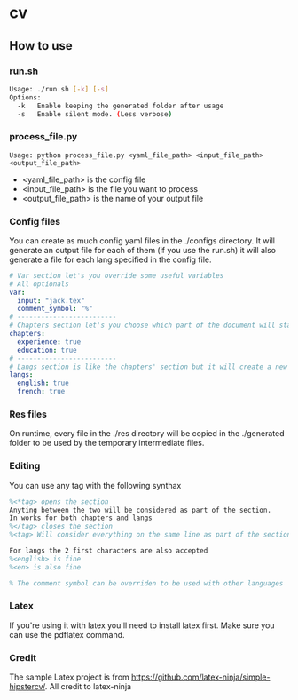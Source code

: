 # cv

## How to use

### run.sh

```bash
Usage: ./run.sh [-k] [-s]
Options:
  -k   Enable keeping the generated folder after usage
  -s   Enable silent mode. (Less verbose)
```

### process_file.py

```
Usage: python process_file.py <yaml_file_path> <input_file_path> <output_file_path>
```

- <yaml_file_path> is the config file
- <input_file_path> is the file you want to process
- <output_file_path> is the name of your output file

### Config files

You can create as much config yaml files in the ./configs directory. It will generate an output file for each of them (if you use the run.sh) it will also generate a file for each lang specified in the config file.

```yaml
# Var section let's you override some useful variables
# All optionals
var:
  input: "jack.tex"
  comment_symbol: "%"
# -------------------------
# Chapters section let's you choose which part of the document will stay and which will be removed
chapters:
  experience: true
  education: true
# -------------------------
# Langs section is like the chapters' section but it will create a new document for each lang
langs:
  english: true
  french: true
```

### Res files

On runtime, every file in the ./res directory will be copied in the ./generated folder to be used by the temporary intermediate files.

### Editing

You can use any tag with the following synthax

```latex
%<*tag> opens the section
Anyting between the two will be considered as part of the section.
In works for both chapters and langs
%</tag> closes the section
%<tag> Will consider everything on the same line as part of the section

For langs the 2 first characters are also accepted
%<english> is fine
%<en> is also fine

% The comment symbol can be overriden to be used with other languages
```

### Latex

If you're using it with latex you'll need to install latex first. Make sure you can use the pdflatex command.

### Credit

The sample Latex project is from https://github.com/latex-ninja/simple-hipstercv/. All credit to latex-ninja
